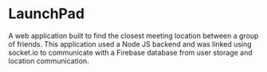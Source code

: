# LaunchPad

A web application built to find the closest meeting location between a group of friends. This application used a Node JS backend and was linked using socket.io to communicate with a Firebase database from user storage and location communication.
